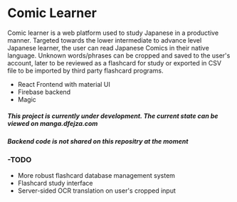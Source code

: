 # Comic Learner

Comic learner is a web platform used to study Japanese in a productive manner. Targeted towards the lower intermediate to advance level Japanese learner, the user can read Japanese Comics in their native language. Unknown words/phrases can be cropped and saved to the user's account, later to be reviewed as a flashcard for study or exported in CSV file to be imported by third party flashcard programs.

  - React Frontend with material UI
  - Firebase backend
  - Magic

##### This project is currently under development. The current state can be viewed on manga.dfejza.com
##### Backend code is not shared on this repositry at the moment

 
### -TODO

  - More robust flashcard database management system
  - Flashcard study interface
  - Server-sided OCR translation on user's cropped input
